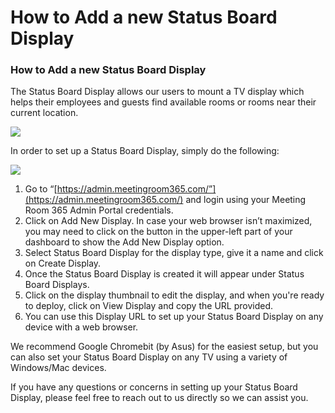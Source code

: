 # How to Add a new Status Board Display

### How to Add a new Status Board Display

The Status Board Display allows our users to mount a TV display which helps their employees and guests find available rooms or rooms near their current location.

[![](https://downloads.intercomcdn.com/i/o/120716592/1dba6adbbdaa531488b304b3/wayf-d.jpg)](https://downloads.intercomcdn.com/i/o/120716592/1dba6adbbdaa531488b304b3/wayf-d.jpg)

In order to set up a Status Board Display, simply do the following:

[![](https://downloads.intercomcdn.com/i/o/120716573/1dfb0df467f4ee0348a83807/Screen+Shot+2019-05-12+at+1.19.38+PM.png)](https://downloads.intercomcdn.com/i/o/120716573/1dfb0df467f4ee0348a83807/Screen+Shot+2019-05-12+at+1.19.38+PM.png)

1.  Go to “[https://admin.meetingroom365.com/”](https://admin.meetingroom365.com/)  and login using your Meeting Room 365 Admin Portal credentials.
2.  Click on Add New Display. In case your web browser isn’t maximized, you may need to click on the button in the upper-left part of your dashboard to show the Add New Display option.
3.  Select Status Board Display for the display type, give it a name and click on Create Display.
4.  Once the Status Board Display is created it will appear under Status Board Displays.
5.  Click on the display thumbnail to edit the display, and when you're ready to deploy, click on View Display and copy the URL provided.
6.  You can use this Display URL to set up your Status Board Display on any device with a web browser.

We recommend Google Chromebit (by Asus) for the easiest setup, but you can also set your Status Board Display on any TV using a variety of Windows/Mac devices.

If you have any questions or concerns in setting up your Status Board Display, please feel free to reach out to us directly so we can assist you.
<!--stackedit_data:
eyJoaXN0b3J5IjpbNDAzMjM0ODAwXX0=
-->